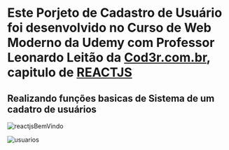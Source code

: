 <h1>Este Porjeto de Cadastro de Usuário foi desenvolvido no Curso de Web Moderno da Udemy 
  com Professor Leonardo Leitão da <a href="cod3r.com.br">Cod3r.com.br</a>, capitulo de <a href ="reactjs.org">REACTJS</a> </h1>

<h2>Realizando funções basicas de Sistema de um cadatro de usuários</h2>

![reactjsBemVindo](https://user-images.githubusercontent.com/57628027/88251506-5eb52a00-cc81-11ea-9d1f-41a8cae744a3.png)


![usuarios](https://user-images.githubusercontent.com/57628027/88251518-6543a180-cc81-11ea-91fe-294a16d45be6.png)

